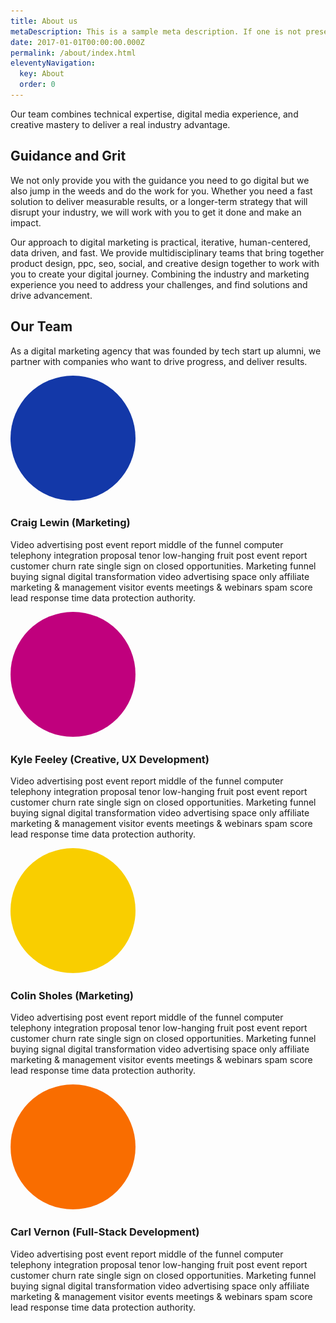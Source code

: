 ```yaml
---
title: About us
metaDescription: This is a sample meta description. If one is not present in your page/post's front matter, the default metadata.desciption will be used instead.
date: 2017-01-01T00:00:00.000Z
permalink: /about/index.html
eleventyNavigation:
  key: About
  order: 0
---
```


Our team combines technical expertise, digital media experience, and creative mastery to deliver a real industry advantage.  
 
## Guidance and Grit
We not only provide you with the guidance you need to go digital but we also jump in the weeds and do the work for you.  Whether you need a fast solution to deliver measurable results, or a longer-term strategy that will disrupt your industry,  we will work with you to get it done and make an impact. 

Our approach to digital marketing is practical, iterative, human-centered, data driven, and fast. We provide multidisciplinary teams that bring together product design, ppc, seo, social, and creative design together to work with you to create your digital journey. Combining the industry and marketing experience you need to address your challenges, and find solutions and drive advancement. 

## Our Team
As a digital marketing agency that was founded by tech start up alumni, we partner with companies who want to drive progress, and deliver results.

<img src="/static/img/cobalt.png" height="200px" width="200px" style="border-radius:100px">

### Craig Lewin (Marketing)
Video advertising post event report middle of the funnel computer telephony integration proposal tenor low-hanging fruit post event report customer churn rate single sign on closed opportunities. Marketing funnel buying signal digital transformation video advertising space only affiliate marketing & management visitor events meetings & webinars spam score lead response time data protection authority.

<img src="/static/img/fuchsia.png" height="200px" width="200px" style="border-radius:100px">

### Kyle Feeley (Creative, UX Development)
Video advertising post event report middle of the funnel computer telephony integration proposal tenor low-hanging fruit post event report customer churn rate single sign on closed opportunities. Marketing funnel buying signal digital transformation video advertising space only affiliate marketing & management visitor events meetings & webinars spam score lead response time data protection authority.

<img src="/static/img/gold.png" height="200px" width="200px" style="border-radius:100px">

### Colin Sholes (Marketing)
Video advertising post event report middle of the funnel computer telephony integration proposal tenor low-hanging fruit post event report customer churn rate single sign on closed opportunities. Marketing funnel buying signal digital transformation video advertising space only affiliate marketing & management visitor events meetings & webinars spam score lead response time data protection authority.

<img src="/static/img/orange.png" height="200px" width="200px" style="border-radius:100px">

### Carl Vernon (Full-Stack Development)
Video advertising post event report middle of the funnel computer telephony integration proposal tenor low-hanging fruit post event report customer churn rate single sign on closed opportunities. Marketing funnel buying signal digital transformation video advertising space only affiliate marketing & management visitor events meetings & webinars spam score lead response time data protection authority.
